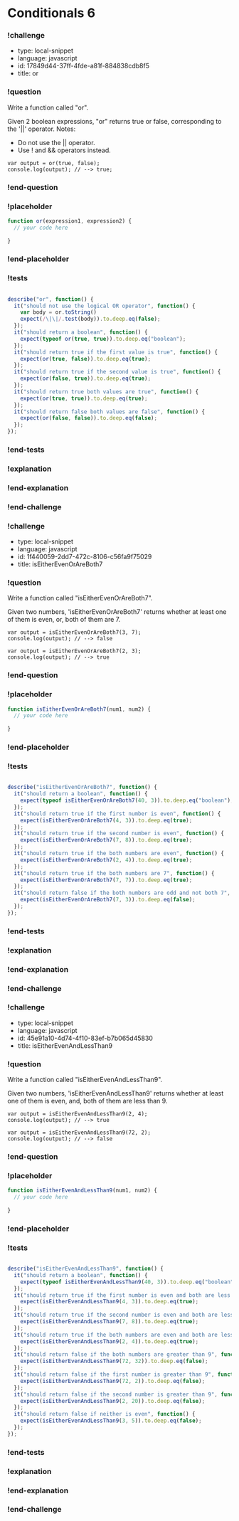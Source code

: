 # Conditionals 6

### !challenge

* type: local-snippet
* language: javascript
* id: 17849d44-37ff-4fde-a81f-884838cdb8f5
* title: or

### !question

Write a function called "or".

Given 2 boolean expressions, "or" returns true or false, corresponding to the '||' operator.
Notes:
* Do not use the || operator.
* Use ! and && operators instead.

```
var output = or(true, false);
console.log(output); // --> true;
```

### !end-question

### !placeholder

```js
function or(expression1, expression2) {
  // your code here
  
}
```

### !end-placeholder

### !tests

```js

describe("or", function() {
  it("should not use the logical OR operator", function() {
    var body = or.toString()
    expect(/\|\|/.test(body)).to.deep.eq(false);
  });
  it("should return a boolean", function() {
    expect(typeof or(true, true)).to.deep.eq("boolean");
  });
  it("should return true if the first value is true", function() {
    expect(or(true, false)).to.deep.eq(true);
  });
  it("should return true if the second value is true", function() {
    expect(or(false, true)).to.deep.eq(true);
  });
  it("should return true both values are true", function() {
    expect(or(true, true)).to.deep.eq(true);
  });
  it("should return false both values are false", function() {
    expect(or(false, false)).to.deep.eq(false);
  });
});

```

### !end-tests

### !explanation

### !end-explanation

### !end-challenge

### !challenge

* type: local-snippet
* language: javascript
* id: 1f440059-2dd7-472c-8106-c56fa9f75029
* title: isEitherEvenOrAreBoth7

### !question

Write a function called "isEitherEvenOrAreBoth7".

Given two numbers, 'isEitherEvenOrAreBoth7' returns whether at least one of them is even, or, both of them are 7.

```
var output = isEitherEvenOrAreBoth7(3, 7);
console.log(output); // --> false

var output = isEitherEvenOrAreBoth7(2, 3);
console.log(output); // --> true
```

### !end-question

### !placeholder

```js
function isEitherEvenOrAreBoth7(num1, num2) {
  // your code here
  
}
```

### !end-placeholder

### !tests

```js

describe("isEitherEvenOrAreBoth7", function() {
  it("should return a boolean", function() {
    expect(typeof isEitherEvenOrAreBoth7(40, 3)).to.deep.eq("boolean");
  });
  it("should return true if the first number is even", function() {
    expect(isEitherEvenOrAreBoth7(4, 3)).to.deep.eq(true);
  });
  it("should return true if the second number is even", function() {
    expect(isEitherEvenOrAreBoth7(7, 8)).to.deep.eq(true);
  });
  it("should return true if the both numbers are even", function() {
    expect(isEitherEvenOrAreBoth7(2, 4)).to.deep.eq(true);
  });
  it("should return true if the both numbers are 7", function() {
    expect(isEitherEvenOrAreBoth7(7, 7)).to.deep.eq(true);
  });
  it("should return false if the both numbers are odd and not both 7", function() {
    expect(isEitherEvenOrAreBoth7(7, 3)).to.deep.eq(false);
  });
});


```

### !end-tests

### !explanation

### !end-explanation

### !end-challenge

### !challenge

* type: local-snippet
* language: javascript
* id: 45e91a10-4d74-4f10-83ef-b7b065d45830
* title: isEitherEvenAndLessThan9

### !question

Write a function called "isEitherEvenAndLessThan9".

Given two numbers, 'isEitherEvenAndLessThan9' returns whether at least one of them is even, and, both of them are less than 9.

```
var output = isEitherEvenAndLessThan9(2, 4);
console.log(output); // --> true

var output = isEitherEvenAndLessThan9(72, 2);
console.log(output); // --> false
```

### !end-question

### !placeholder

```js
function isEitherEvenAndLessThan9(num1, num2) {
  // your code here
  
}
```

### !end-placeholder

### !tests

```js

describe("isEitherEvenAndLessThan9", function() {
  it("should return a boolean", function() {
    expect(typeof isEitherEvenAndLessThan9(40, 3)).to.deep.eq("boolean");
  });
  it("should return true if the first number is even and both are less than 9", function() {
    expect(isEitherEvenAndLessThan9(4, 3)).to.deep.eq(true);
  });
  it("should return true if the second number is even and both are less than 9", function() {
    expect(isEitherEvenAndLessThan9(7, 8)).to.deep.eq(true);
  });
  it("should return true if the both numbers are even and both are less than 9", function() {
    expect(isEitherEvenAndLessThan9(2, 4)).to.deep.eq(true);
  });
  it("should return false if the both numbers are greater than 9", function() {
    expect(isEitherEvenAndLessThan9(72, 32)).to.deep.eq(false);
  });
  it("should return false if the first number is greater than 9", function() {
    expect(isEitherEvenAndLessThan9(72, 2)).to.deep.eq(false);
  });
  it("should return false if the second number is greater than 9", function() {
    expect(isEitherEvenAndLessThan9(2, 20)).to.deep.eq(false);
  });
  it("should return false if neither is even", function() {
    expect(isEitherEvenAndLessThan9(3, 5)).to.deep.eq(false);
  });
});


```

### !end-tests

### !explanation

### !end-explanation

### !end-challenge
